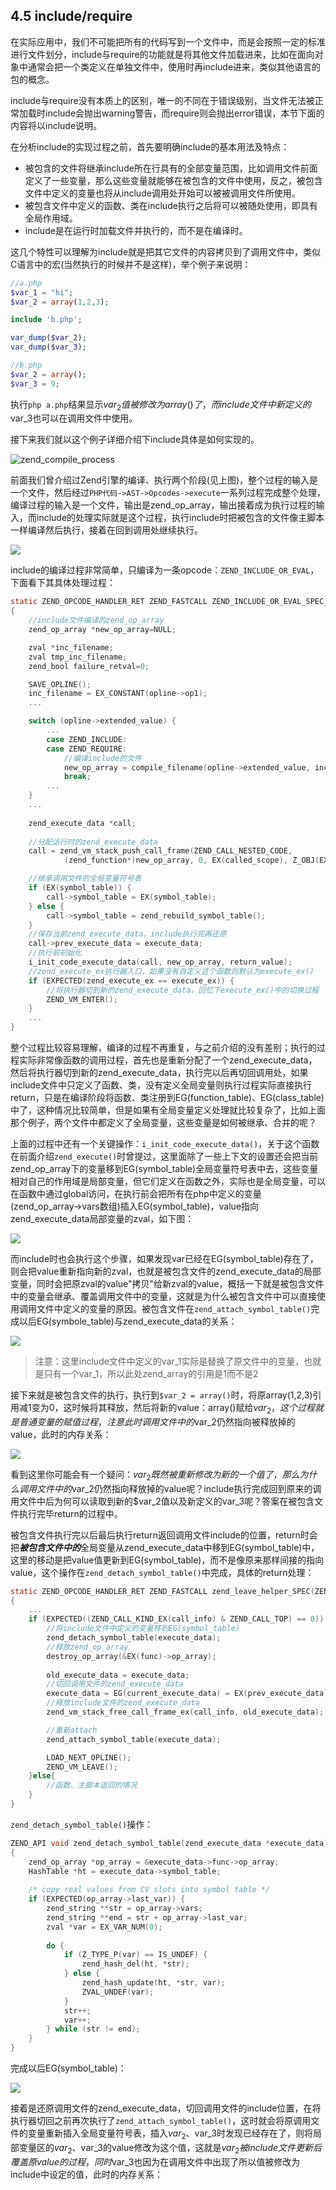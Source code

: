 ## 4.5 include/require
在实际应用中，我们不可能把所有的代码写到一个文件中，而是会按照一定的标准进行文件划分，include与require的功能就是将其他文件加载进来，比如在面向对象中通常会把一个类定义在单独文件中，使用时再include进来，类似其他语言的包的概念。

include与require没有本质上的区别，唯一的不同在于错误级别，当文件无法被正常加载时include会抛出warning警告，而require则会抛出error错误，本节下面的内容将以include说明。

在分析include的实现过程之前，首先要明确include的基本用法及特点：

* 被包含的文件将继承include所在行具有的全部变量范围，比如调用文件前面定义了一些变量，那么这些变量就能够在被包含的文件中使用，反之，被包含文件中定义的变量也将从include调用处开始可以被被调用文件所使用。
* 被包含文件中定义的函数、类在include执行之后将可以被随处使用，即具有全局作用域。
* include是在运行时加载文件并执行的，而不是在编译时。

这几个特性可以理解为include就是把其它文件的内容拷贝到了调用文件中，类似C语言中的宏(当然执行的时候并不是这样)，举个例子来说明：
```php
//a.php
$var_1 = "hi";
$var_2 = array(1,2,3);

include 'b.php';

var_dump($var_2);
var_dump($var_3);

//b.php
$var_2 = array();
$var_3 = 9;
```
执行`php a.php`结果显示$var_2值被修改为array()了，而include文件中新定义的$var_3也可以在调用文件中使用。

接下来我们就以这个例子详细介绍下include具体是如何实现的。

![zend_compile_process](../img/zend_compile_process.png)

前面我们曾介绍过Zend引擎的编译、执行两个阶段(见上图)，整个过程的输入是一个文件，然后经过`PHP代码->AST->Opcodes->execute`一系列过程完成整个处理，编译过程的输入是一个文件，输出是zend_op_array，输出接着成为执行过程的输入，而include的处理实际就是这个过程，执行include时把被包含的文件像主脚本一样编译然后执行，接着在回到调用处继续执行。

![](../img/include.png)

include的编译过程非常简单，只编译为一条opcode：`ZEND_INCLUDE_OR_EVAL`，下面看下其具体处理过程：
```c
static ZEND_OPCODE_HANDLER_RET ZEND_FASTCALL ZEND_INCLUDE_OR_EVAL_SPEC_CONST_HANDLER(ZEND_OPCODE_HANDLER_ARGS)
{
    //include文件编译的zend_op_array
    zend_op_array *new_op_array=NULL;

    zval *inc_filename;
    zval tmp_inc_filename;
    zend_bool failure_retval=0;

    SAVE_OPLINE();
    inc_filename = EX_CONSTANT(opline->op1);
    ...

    switch (opline->extended_value) {
        ...
        case ZEND_INCLUDE:
        case ZEND_REQUIRE:
            //编译include的文件
            new_op_array = compile_filename(opline->extended_value, inc_filename);
            break;
        ...
    }
    ...
 
    zend_execute_data *call;   
    
    //分配运行时的zend_execute_data 
    call = zend_vm_stack_push_call_frame(ZEND_CALL_NESTED_CODE,
            (zend_function*)new_op_array, 0, EX(called_scope), Z_OBJ(EX(This)));

    //继承调用文件的全局变量符号表
    if (EX(symbol_table)) {
        call->symbol_table = EX(symbol_table);
    } else {
        call->symbol_table = zend_rebuild_symbol_table();
    }
    //保存当前zend_execute_data，include执行完再还原
    call->prev_execute_data = execute_data;
    //执行前初始化
    i_init_code_execute_data(call, new_op_array, return_value);
    //zend_execute_ex执行器入口，如果没有自定义这个函数则默认为execute_ex()
    if (EXPECTED(zend_execute_ex == execute_ex)) {
        //将执行器切到新的zend_execute_data，回忆下execute_ex()中的切换过程
        ZEND_VM_ENTER();
    }
    ...
}
```
整个过程比较容易理解，编译的过程不再重复，与之前介绍的没有差别；执行的过程实际非常像函数的调用过程，首先也是重新分配了一个zend_execute_data，然后将执行器切到新的zend_execute_data，执行完以后再切回调用处，如果include文件中只定义了函数、类，没有定义全局变量则执行过程实际直接执行return，只是在编译阶段将函数、类注册到EG(function_table)、EG(class_table)中了，这种情况比较简单，但是如果有全局变量定义处理就比较复杂了，比如上面那个例子，两个文件中都定义了全局变量，这些变量是如何被继承、合并的呢？

上面的过程中还有一个关键操作：`i_init_code_execute_data()`，关于这个函数在前面介绍`zend_execute()`时曾提过，这里面除了一些上下文的设置还会把当前zend_op_array下的变量移到EG(symbol_table)全局变量符号表中去，这些变量相对自己的作用域是局部变量，但它们定义在函数之外，实际也是全局变量，可以在函数中通过global访问，在执行前会把所有在php中定义的变量(zend_op_array->vars数组)插入EG(symbol_table)，value指向zend_execute_data局部变量的zval，如下图：

![](../img/symbol_cv.png)

而include时也会执行这个步骤，如果发现var已经在EG(symbol_table)存在了，则会把value重新指向新的zval，也就是被包含文件的zend_execute_data的局部变量，同时会把原zval的value"拷贝"给新zval的value，概括一下就是被包含文件中的变量会继承、覆盖调用文件中的变量，这就是为什么被包含文件中可以直接使用调用文件中定义的变量的原因。被包含文件在`zend_attach_symbol_table()`完成以后EG(symbole_table)与zend_execute_data的关系：

![](../img/include_2.png)

> 注意：这里include文件中定义的var_1实际是替换了原文件中的变量，也就是只有一个var_1，所以此处zend_array的引用是1而不是2

接下来就是被包含文件的执行，执行到`$var_2 = array()`时，将原array(1,2,3)引用减1变为0，这时候将其释放，然后将新的value：array()赋给$var_2，这个过程就是普通变量的赋值过程，注意此时调用文件中的$var_2仍然指向被释放掉的value，此时的内存关系：

![](../img/include_3.png)

看到这里你可能会有一个疑问：$var_2既然被重新修改为新的一个值了，那么为什么调用文件中的$var_2仍然指向释放掉的value呢？include执行完成回到原来的调用文件中后为何可以读取到新的$var_2值以及新定义的var_3呢？答案在被包含文件执行完毕return的过程中。

被包含文件执行完以后最后执行return返回调用文件include的位置，return时会把***被包含文件中的***全局变量从zend_execute_data中移到EG(symbol_table)中，这里的移动是把value值更新到EG(symbol_table)，而不是像原来那样间接的指向value，这个操作在`zend_detach_symbol_table()`中完成，具体的return处理：
```c
static ZEND_OPCODE_HANDLER_RET ZEND_FASTCALL zend_leave_helper_SPEC(ZEND_OPCODE_HANDLER_ARGS)
{
    ...
    if (EXPECTED((ZEND_CALL_KIND_EX(call_info) & ZEND_CALL_TOP) == 0)) {
        //将include文件中定义的变量移到EG(symbol_table)
        zend_detach_symbol_table(execute_data);
        //释放zend_op_array
        destroy_op_array(&EX(func)->op_array);
        
        old_execute_data = execute_data;
        //切回调用文件的zend_execute_data
        execute_data = EG(current_execute_data) = EX(prev_execute_data);
        //释放include文件的zend_execute_data
        zend_vm_stack_free_call_frame_ex(call_info, old_execute_data);

        //重新attach
        zend_attach_symbol_table(execute_data);

        LOAD_NEXT_OPLINE();
        ZEND_VM_LEAVE();
    }else{
        //函数、主脚本返回的情况
    }
}
```
`zend_detach_symbol_table()`操作：
```c
ZEND_API void zend_detach_symbol_table(zend_execute_data *execute_data)
{   
    zend_op_array *op_array = &execute_data->func->op_array;
    HashTable *ht = execute_data->symbol_table;
    
    /* copy real values from CV slots into symbol table */
    if (EXPECTED(op_array->last_var)) {
        zend_string **str = op_array->vars;
        zend_string **end = str + op_array->last_var;
        zval *var = EX_VAR_NUM(0);
        
        do {
            if (Z_TYPE_P(var) == IS_UNDEF) {
                zend_hash_del(ht, *str);
            } else {
                zend_hash_update(ht, *str, var);
                ZVAL_UNDEF(var);
            }
            str++;
            var++;
        } while (str != end);
    }
}
```
完成以后EG(symbol_table)：

![](../img/include_4.png)

接着是还原调用文件的zend_execute_data，切回调用文件的include位置，在将执行器切回之前再次执行了`zend_attach_symbol_table()`，这时就会将原调用文件的变量重新插入全局变量符号表，插入$var_2、$var_3时发现已经存在了，则将局部变量区的$var_2、$var_3的value修改为这个值，这就是$var_2被include文件更新后覆盖原value的过程，同时$var_3也因为在调用文件中出现了所以值被修改为include中设定的值，此时的内存关系：


